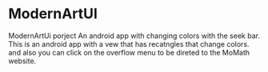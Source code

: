 # ModernArtUI
ModernArtUi porject
An android app with changing colors with the seek bar. 
This is an android app with a vew that has recatngles that change colors. and also you can click on the overflow menu to be direted to the MoMath website.
